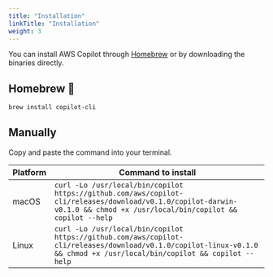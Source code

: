 ```yaml
---
title: "Installation"
linkTitle: "Installation"
weight: 3
---
```


You can install AWS Copilot through [Homebrew](https://brew.sh/) or by downloading the binaries directly.

## Homebrew 🍻

```sh
brew install copilot-cli
```

## Manually
Copy and paste the command into your terminal.

| Platform | Command to install |
|---------|---------
| macOS | `curl -Lo /usr/local/bin/copilot https://github.com/aws/copilot-cli/releases/download/v0.1.0/copilot-darwin-v0.1.0 && chmod +x /usr/local/bin/copilot && copilot --help` |
| Linux | `curl -Lo /usr/local/bin/copilot https://github.com/aws/copilot-cli/releases/download/v0.1.0/copilot-linux-v0.1.0 && chmod +x /usr/local/bin/copilot && copilot --help` |
